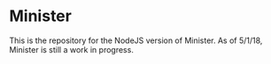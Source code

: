 # Minister

This is the repository for the NodeJS version of Minister. As of 5/1/18, Minister is still a work in progress.

